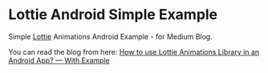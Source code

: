 # Lottie Android Simple Example

Simple <a href="https://github.com/airbnb/lottie-android">Lottie</a> Animations Android Example - for Medium Blog.

You can read the blog from here: <a href="https://medium.com/@iAbanoubSamir/convert-a-list-to-map-in-kotlin-using-associateby-function-7f2746c2e6e2">How to use Lottie Animations Library in an Android App? — With Example
</a>
